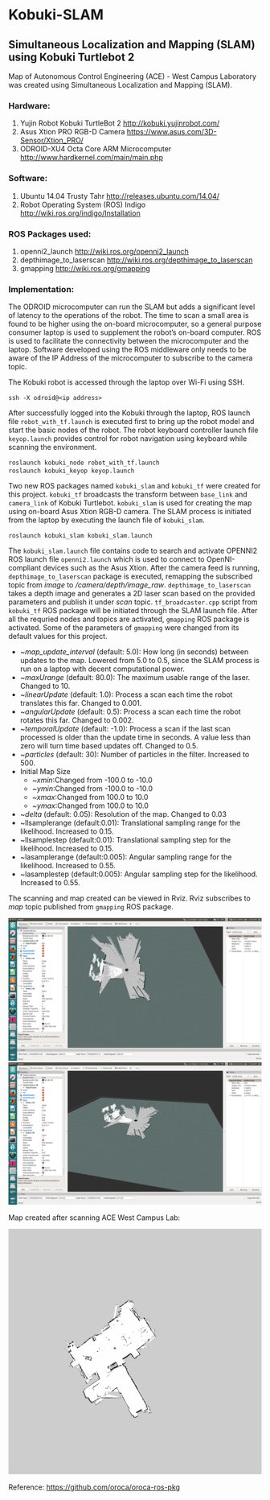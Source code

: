 # Kobuki-SLAM
## Simultaneous Localization and Mapping (SLAM) using Kobuki Turtlebot 2

Map of Autonomous Control Engineering (ACE) - West Campus Laboratory was created using Simultaneous Localization and Mapping (SLAM). 

### Hardware:
1. Yujin Robot Kobuki TurtleBot 2 http://kobuki.yujinrobot.com/
2. Asus Xtion PRO RGB-D Camera https://www.asus.com/3D-Sensor/Xtion_PRO/
3. ODROID-XU4 Octa Core ARM Microcomputer http://www.hardkernel.com/main/main.php

### Software:
1. Ubuntu 14.04 Trusty Tahr http://releases.ubuntu.com/14.04/
2. Robot Operating System (ROS) Indigo http://wiki.ros.org/indigo/Installation

### ROS Packages used:
1. openni2_launch http://wiki.ros.org/openni2_launch
2. depthimage_to_laserscan http://wiki.ros.org/depthimage_to_laserscan
3. gmapping http://wiki.ros.org/gmapping

### Implementation:

The ODROID microcomputer can run the SLAM but adds a significant level of latency to the operations of the robot. The time to scan a small area is found to be higher using the on-board microcomputer, so a general purpose consumer laptop is used to supplement the robot’s on-board computer. ROS is used to facilitate the connectivity between the microcomputer and the laptop. Software developed using the ROS middleware only needs to be aware of the IP Address of the microcomputer to subscribe to the camera topic.

The Kobuki robot is accessed through the laptop over Wi-Fi using SSH.
```
ssh -X odroid@<ip address>
```
After successfully logged into the Kobuki through the laptop, ROS launch file `robot_with_tf.launch` is executed first to bring up the robot model and start the basic nodes of the robot. The robot keyboard controller launch file `keyop.launch` provides control for robot navigation using keyboard while scanning the environment.
```
roslaunch kobuki_node robot_with_tf.launch
roslaunch kobuki_keyop keyop.launch
```

Two new ROS packages named `kobuki_slam` and `kobuki_tf` were created for this project. `kobuki_tf` broadcasts the transform between `base_link` and `camera_link` of Kobuki Turtlebot. `kobuki_slam` is used for creating the map using on-board Asus Xtion RGB-D camera. The SLAM process is initiated from the laptop by executing the launch file of `kobuki_slam`.
```
roslaunch kobuki_slam kobuki_slam.launch
```
The `kobuki_slam.launch` file contains code to search and activate OPENNI2 ROS launch file `openni2.launch` which is used to connect to OpenNI-compliant devices such as the Asus Xtion. After the camera feed is running, `depthimage_to_laserscan` package is executed, remapping the subscribed topic from _image_ to _/camera/depth/image_raw_. `depthimage_to_laserscan`  takes a depth image and generates a 2D laser scan based on the provided parameters and publish it under _scan_ topic. `tf_broadcaster.cpp` script from `kobuki_tf` ROS package will be initiated through the SLAM launch file. After all the requried nodes and topics are activated, `gmapping` ROS package is activated. Some of the parameters of `gmapping` were changed from its default values for this project.

* _~map_update_interval_ (default: 5.0): How long (in seconds) between updates to the map. Lowered from 5.0 to 0.5, since the SLAM process is run on a laptop with decent computational power.
* _~maxUrange_ (default: 80.0): The maximum usable range of the laser. Changed to 10.
* _~linearUpdate_ (default: 1.0): Process a scan each time the robot translates this far. Changed to 0.001.
* _~angularUpdate_ (default: 0.5): Process a scan each time the robot rotates this far. Changed to 0.002.
* _~temporalUpdate_ (default: -1.0): Process a scan if the last scan processed is older than the update time in seconds. A value less than zero will turn time based updates off. Changed to 0.5.
* _~particles_ (default: 30): Number of particles in the filter. Increased to 500.
* Initial Map Size
  * _~xmin_:Changed from -100.0 to -10.0
  * _~ymin_:Changed from -100.0 to -10.0
  * _~xmax_:Changed from 100.0 to 10.0
  * _~ymax_:Changed from 100.0 to 10.0
* _~delta_ (default: 0.05): Resolution of the map. Changed to 0.03
* ~llsamplerange (default:0.01): Translational sampling range for the likelihood. Increased to 0.15.
* ~llsamplestep (default:0.01): Translational sampling step for the likelihood. Increased to 0.15. 
* ~lasamplerange (default:0.005): Angular sampling range for the likelihood. Increased to 0.55.
* ~lasamplestep (default:0.005): Angular sampling step for the likelihood. Increased to 0.55.


The scanning and map created can be viewed in Rviz. Rviz subscribes to _map_ topic published from `gmapping` ROS package. 

<p align="center">
   <img src = "Images/SLAM_mapping_1.png">

   <img src = "Images/SLAM_mapping_2.png">
</p>

Map created after scanning ACE West Campus Lab:

<p align="center">
  <img src = "Images/map.png"/>
</p>

Reference: https://github.com/oroca/oroca-ros-pkg
